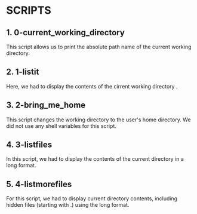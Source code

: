 # SCRIPTS
## 1. 0-current_working_directory
 This script allows us to print the absolute path name of the current working directory.

## 2. 1-listit
 Here, we had to display the contents of the cirrent working directory .

## 3. 2-bring_me_home
 This script changes the working directory to the user's home directory. We did not use any shell variables for this script.

## 4. 3-listfiles
In this script, we had to display the contents of the current directory in a long format.

## 5. 4-listmorefiles
For this script, we had to display current directory contents, including hidden files (starting with .) using the long format.
